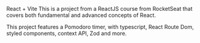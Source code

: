 React + Vite
This is a project from a ReactJS course from RocketSeat that covers both fundamental and advanced concepts of React.

This project features a Pomodoro timer, with typescript, React Route Dom, styled components, context API, Zod and more.

